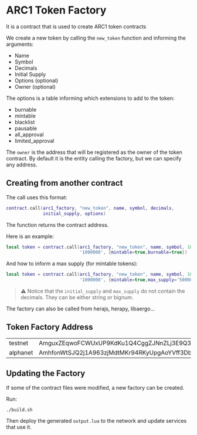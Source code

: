 # ARC1 Token Factory

It is a contract that is used to create ARC1 token contracts

We create a new token by calling the `new_token` function and informing
the arguments:

* Name
* Symbol
* Decimals
* Initial Supply
* Options (optional)
* Owner   (optional)

The options is a table informing which extensions to add to the token:

* burnable
* mintable
* blacklist
* pausable
* all_approval
* limited_approval

The `owner` is the address that will be registered as the owner of the
token contract. By default it is the entity calling the factory, but
we can specify any address.


## Creating from another contract

The call uses this format:

```lua
contract.call(arc1_factory, "new_token", name, symbol, decimals,
              initial_supply, options)
```

The function returns the contract address.

Here is an example:

```lua
local token = contract.call(arc1_factory, "new_token", name, symbol, 18,
                            '1000000', {mintable=true,burnable=true})
```

And how to inform a max supply (for mintable tokens):

```lua
local token = contract.call(arc1_factory, "new_token", name, symbol, 18,
                            '1000000', {mintable=true,max_supply='5000000'})
```

> :warning: Notice that the `initial_supply` and `max_supply` do not contain
> the decimals. They can be either string or bignum.

The factory can also be called from herajs, herapy, libaergo...


## Token Factory Address

<table>
  <tr><td>testnet</td><td>AmguxZEqwoFCWUxUP9KdKu1Q4CggZJNnZLj3E9Q3d4ug69tU1GbZ</td></tr>
  <tr><td>alphanet</td><td>AmhfonWtSJQ2j1A963zjMdtMKr94RKyUpgAoYVff3Db4gjNgTwy1</td></tr>
</table>


## Updating the Factory

If some of the contract files were modified, a new factory can be created.

Run:

```
./build.sh
```

Then deploy the generated `output.lua` to the network and update services
that use it.
